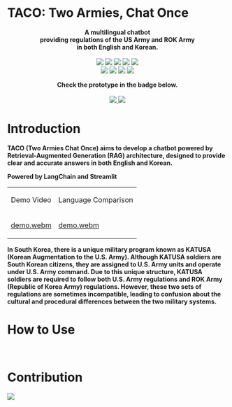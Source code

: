 # TACO: Two Armies, Chat Once

<p align="center">
  <strong>A multilingual chatbot<br/>providing regulations of the US Army and ROK Army<br/>in both English and Korean.</strong>
  <br/>
  <br/>
  <img src="https://img.shields.io/badge/LangChain-1C3C3C?style=flat-square&logo=langchain&logoColor=white"/>
  <img src="https://img.shields.io/badge/LangSmith-1C3C3C?style=flat-square&logo=langchain&logoColor=white"/>
  <img src="https://img.shields.io/badge/ChatGPT-412991?style=flat-square&logo=openai&logoColor=white"/>
  <img src="https://img.shields.io/badge/Gemini-8E75B2?style=flat-square&logo=googlegemini&logoColor=white"/>
  <img src="https://img.shields.io/badge/Ollama-000000?style=flat-square&logo=Ollama&logoColor=white"/>
  <br/>
  <img src="https://img.shields.io/badge/FastAPI-009688?style=flat-square&logo=fastapi&logoColor=white"/>
  <img src="https://img.shields.io/badge/streamlit-FF4B4B?style=flat-square&logo=streamlit&logoColor=white"/>
  <img src="https://img.shields.io/badge/Docker-2496ED?style=flat-square&logo=Docker&logoColor=white"/>
  <img src="https://img.shields.io/badge/Jenkins-D24939?style=flat-square&logo=jenkins&logoColor=white"/>
</p>

<p align="center">  
  <strong>Check the prototype in the badge below.<strong>
  <br/>
  <br/>
  <a href='https://my-dear-pass-usfk.vercel.app/'>
    <img src="https://img.shields.io/badge/Product-Vercel-000000?style=flat-square"/>
  </a>
  <a href='https://colab.research.google.com/drive/13-VZyx3LiYPRS8aw-AcMSBK0Z4--TF2j?usp=sharing'>
    <img src="https://img.shields.io/badge/Tutorial-Google%20Colab-F9AB00?style=flat-square"/>
  </a>
</p>

# Introduction

TACO (Two Armies Chat Once) aims to develop a chatbot powered by Retrieval-Augmented Generation (RAG) architecture, designed to provide clear and accurate answers in both English and Korean.

Powered by LangChain and Streamlit
<br/>

<table>
  <tr>
     <td>
      <p align='center'>
        Demo Video
      </p>
    </td>
    <td>
      <p align='center'>
        Language Comparison
      </p>
    </td>
  </tr>
  
  <tr>
    <td style="width:1/2;">

[demo.webm](https://github.com/user-attachments/assets/6b818b4d-6e78-444d-8fed-a73401ebc6d7)

</td>
    <td style="width:1/2;">

[demo.webm](https://github.com/user-attachments/assets/6b818b4d-6e78-444d-8fed-a73401ebc6d7)

</td>
  </tr>
</table>

In South Korea, there is a unique military program known as KATUSA (Korean Augmentation to the U.S. Army). Although KATUSA soldiers are South Korean citizens, they are assigned to U.S. Army units and operate under U.S. Army command. Due to this unique structure, KATUSA soldiers are required to follow both U.S. Army regulations and ROK Army (Republic of Korea Army) regulations. However, these two sets of regulations are sometimes incompatible, leading to confusion about the cultural and procedural differences between the two military systems.
<br/>

# How to Use

<br/>

# Contribution

<!--
https://contrib.rocks/preview?repo=angular%2Fangular-ja
-->

<a href="https://github.com/ziweek/two-armies-chat-once/graphs/contributors">
    <img src="https://contrib.rocks/image?repo=ziweek/two-armies-chat-once" />
</a>
